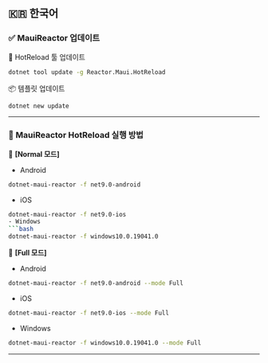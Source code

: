 ## 🇰🇷 한국어
### ✅ MauiReactor 업데이트
🔧 HotReload 툴 업데이트
```bash
dotnet tool update -g Reactor.Maui.HotReload
```
📦 템플릿 업데이트
```bash
dotnet new update
```
---
### 🚀 MauiReactor HotReload 실행 방법
🔹 **[Normal 모드]**
- Android
```bash
dotnet-maui-reactor -f net9.0-android
```
- iOS
```bash
dotnet-maui-reactor -f net9.0-ios
- Windows
```bash
dotnet-maui-reactor -f windows10.0.19041.0
```
🔸 **[Full 모드]**
- Android
```bash
dotnet-maui-reactor -f net9.0-android --mode Full
```
- iOS
```bash
dotnet-maui-reactor -f net9.0-ios --mode Full
```
- Windows
```bash
dotnet-maui-reactor -f windows10.0.19041.0 --mode Full
```
---
